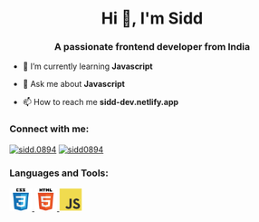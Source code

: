 <h1 align="center">Hi 👋, I'm Sidd</h1>
<h3 align="center">A passionate frontend developer from India</h3>

- 🌱 I’m currently learning **Javascript**

- 💬 Ask me about **Javascript**

- 📫 How to reach me **sidd-dev.netlify.app**

<h3 align="left">Connect with me:</h3>
<p align="left">
<a href="https://instagram.com/sidd.0894" target="blank"><img align="center" src="https://raw.githubusercontent.com/rahuldkjain/github-profile-readme-generator/master/src/images/icons/Social/instagram.svg" alt="sidd.0894" height="30" width="40" /></a>
<a href="https://www.leetcode.com/sidd0894" target="blank"><img align="center" src="https://raw.githubusercontent.com/rahuldkjain/github-profile-readme-generator/master/src/images/icons/Social/leet-code.svg" alt="sidd0894" height="30" width="40" /></a>
</p>

<h3 align="left">Languages and Tools:</h3>
<p align="left"> <a href="https://www.w3schools.com/css/" target="_blank" rel="noreferrer"> <img src="https://raw.githubusercontent.com/devicons/devicon/master/icons/css3/css3-original-wordmark.svg" alt="css3" width="40" height="40"/> </a> <a href="https://www.w3.org/html/" target="_blank" rel="noreferrer"> <img src="https://raw.githubusercontent.com/devicons/devicon/master/icons/html5/html5-original-wordmark.svg" alt="html5" width="40" height="40"/> </a> <a href="https://developer.mozilla.org/en-US/docs/Web/JavaScript" target="_blank" rel="noreferrer"> <img src="https://raw.githubusercontent.com/devicons/devicon/master/icons/javascript/javascript-original.svg" alt="javascript" width="40" height="40"/> </a> </p>
